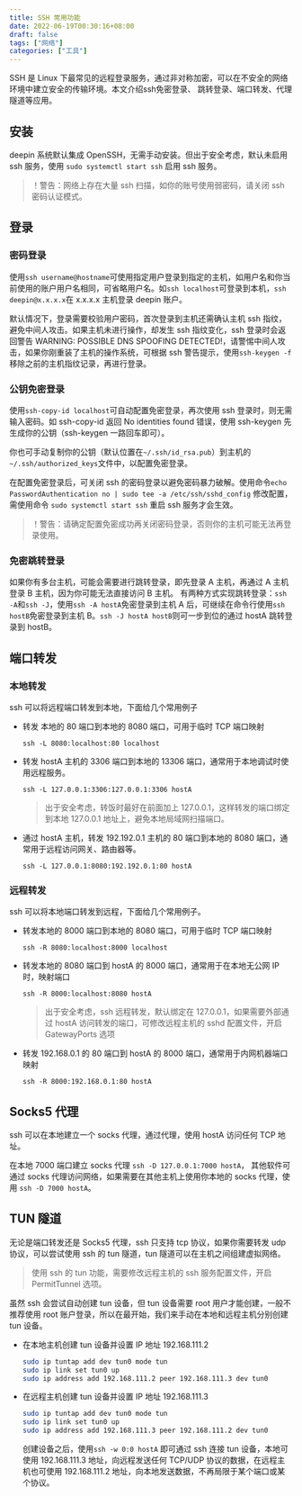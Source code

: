 ```yaml
---
title: SSH 常用功能
date: 2022-06-19T00:30:16+08:00
draft: false
tags: ["网络"]
categories: ["工具"]
---
```


SSH 是 Linux 下最常见的远程登录服务，通过非对称加密，可以在不安全的网络环境中建立安全的传输环境。本文介绍ssh免密登录、
跳转登录、端口转发、代理隧道等应用。

## 安装

deepin 系统默认集成 OpenSSH，无需手动安装。但出于安全考虑，默认未启用 ssh 服务，使用 `sudo systemctl start ssh` 启用 ssh 服务。

> ！警告：网络上存在大量 ssh 扫描，如你的账号使用弱密码，请关闭 ssh 密码认证模式。

## 登录

### 密码登录

使用`ssh username@hostname`可使用指定用户登录到指定的主机，如用户名和你当前使用的账户用户名相同，可省略用户名。如`ssh localhost`可登录到本机，`ssh deepin@x.x.x.x`在 x.x.x.x 主机登录 deepin 账户。

默认情况下，登录需要校验用户密码，首次登录到主机还需确认主机 ssh 指纹，避免中间人攻击。如果主机未进行操作，却发生 ssh 指纹变化，ssh 登录时会返回警告 WARNING: POSSIBLE DNS SPOOFING DETECTED!，请警惕中间人攻击，如果你刚重装了主机的操作系统，可根据 ssh 警告提示，使用`ssh-keygen -f`移除之前的主机指纹记录，再进行登录。

<!--more-->
### 公钥免密登录

使用`ssh-copy-id localhost`可自动配置免密登录，再次使用 ssh 登录时，则无需输入密码。如 ssh-copy-id 返回 No identities found 错误，使用 ssh-keygen 先生成你的公钥（ssh-keygen 一路回车即可）。

你也可手动复制你的公钥（默认位置在`~/.ssh/id_rsa.pub`）到主机的`~/.ssh/authorized_keys`文件中，以配置免密登录。

在配置免密登录后，可关闭 ssh 的密码登录以避免密码暴力破解。使用命令`echo PasswordAuthentication no | sudo tee -a /etc/ssh/sshd_config`
修改配置，需使用命令 `sudo systemctl start ssh` 重启 ssh 服务才会生效。

> ！警告：请确定配置免密成功再关闭密码登录，否则你的主机可能无法再登录使用。

### 免密跳转登录

如果你有多台主机，可能会需要进行跳转登录，即先登录 A 主机，再通过 A 主机登录 B 主机，因为你可能无法直接访问 B 主机。
有两种方式实现跳转登录：`ssh -A`和`ssh -J`，使用`ssh -A hostA`免密登录到主机 A 后，可继续在命令行使用`ssh hostB`免密登录到主机 B。`ssh -J hostA hostB`则可一步到位的通过 hostA 跳转登录到 hostB。

## 端口转发

### 本地转发

ssh 可以将远程端口转发到本地，下面给几个常用例子

- 转发 本地的 80 端口到本地的 8080 端口，可用于临时 TCP 端口映射

  `ssh -L 8080:localhost:80 localhost`

- 转发 hostA 主机的 3306 端口到本地的 13306 端口，通常用于本地调试时使用远程服务。

  `ssh -L 127.0.0.1:3306:127.0.0.1:3306 hostA`

  > 出于安全考虑，转饭时最好在前面加上 127.0.0.1，这样转发的端口绑定到本地 127.0.0.1 地址上，避免本地局域网扫描端口。

- 通过 hostA 主机，转发 192.192.0.1 主机的 80 端口到本地的 8080 端口，通常用于远程访问网关、路由器等。

  `ssh -L 127.0.0.1:8080:192.192.0.1:80 hostA`

### 远程转发

ssh 可以将本地端口转发到远程，下面给几个常用例子。

- 转发本地的 8000 端口到本地的 8080 端口，可用于临时 TCP 端口映射

  `ssh -R 8080:localhost:8000 localhost`

- 转发本地的 8080 端口到 hostA 的 8000 端口，通常用于在本地无公网 IP 时，映射端口

  `ssh -R 8000:localhost:8080 hostA`

  > 出于安全考虑，ssh 远程转发，默认绑定在 127.0.0.1，如果需要外部通过 hostA 访问转发的端口，可修改远程主机的 sshd 配置文件，开启 GatewayPorts 选项

- 转发 192.168.0.1 的 80 端口到 hostA 的 8000 端口，通常用于内网机器端口映射

  `ssh -R 8000:192.168.0.1:80 hostA`

## Socks5 代理

ssh 可以在本地建立一个 socks 代理，通过代理，使用 hostA 访问任何 TCP 地址。

在本地 7000 端口建立 socks 代理 `ssh -D 127.0.0.1:7000 hostA`， 其他软件可通过 socks 代理访问网络，如果需要在其他主机上使用你本地的 socks 代理，使用 `ssh -D 7000 hostA`。

## TUN 隧道

无论是端口转发还是 Socks5 代理，ssh 只支持 tcp 协议，如果你需要转发 udp 协议，可以尝试使用 ssh 的 tun 隧道，tun 隧道可以在主机之间组建虚拟网络。

> 使用 ssh 的 tun 功能，需要修改远程主机的 ssh 服务配置文件，开启 PermitTunnel 选项。

虽然 ssh 会尝试自动创建 tun 设备，但 tun 设备需要 root 用户才能创建，一般不推荐使用 root 账户登录，所以在最开始，我们来手动在本地和远程主机分别创建 tun 设备。

- 在本地主机创建 tun 设备并设置 IP 地址 192.168.111.2

  ```bash
  sudo ip tuntap add dev tun0 mode tun
  sudo ip link set tun0 up
  sudo ip address add 192.168.111.2 peer 192.168.111.3 dev tun0
  ```

- 在远程主机创建 tun 设备并设置 IP 地址 192.168.111.3

  ```bash
  sudo ip tuntap add dev tun0 mode tun
  sudo ip link set tun0 up
  sudo ip address add 192.168.111.3 peer 192.168.111.2 dev tun0
  ```

  创建设备之后，使用`ssh -w 0:0 hostA` 即可通过 ssh 连接 tun 设备，本地可使用 192.168.111.3 地址，向远程发送任何 TCP/UDP 协议的数据，在远程主机也可使用 192.168.111.2 地址，向本地发送数据，不再局限于某个端口或某个协议。

